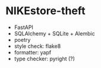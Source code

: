 # NIKEstore-theft

- FastAPI
- SQLAlchemy + SQLite + Alembic
- poetry
- style check: flake8
- formatter: yapf
- type checker: pyright (?)